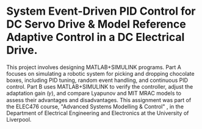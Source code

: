 # System Event-Driven PID Control for DC Servo Drive & Model Reference Adaptive Control in a DC Electrical Drive.
This project involves designing MATLAB+SIMULINK programs. Part A focuses on simulating a robotic system for picking and dropping chocolate boxes, including PID tuning, random event handling, and continuous PID control. Part B uses MATLAB+SIMULINK to verify the controller, adjust the adaptation gain (𝛾), and compare Lyapunov and MIT MRAC models to assess their advantages and disadvantages.
This assignment was part of the ELEC476 course, "Advanced Systems Modelling & Control" , in the Department of Electrical Engineering and Electronics at the University of Liverpool.
